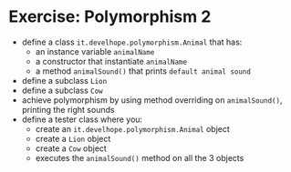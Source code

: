 # Exercise: Polymorphism 2
* define a class `it.develhope.polymorphism.Animal` that has:
  * an instance variable `animalName`
  * a constructor that instantiate `animalName`
  * a method `animalSound()` that prints `default animal sound`
* define a subclass `Lion`
* define a subclass `Cow`
* achieve polymorphism by using method overriding on `animalSound()`, printing the right sounds
* define a tester class where you:
  * create an `it.develhope.polymorphism.Animal` object
  * create a `Lion` object
  * create a `Cow` object
  * executes the `animalSound()` method on all the 3 objects
